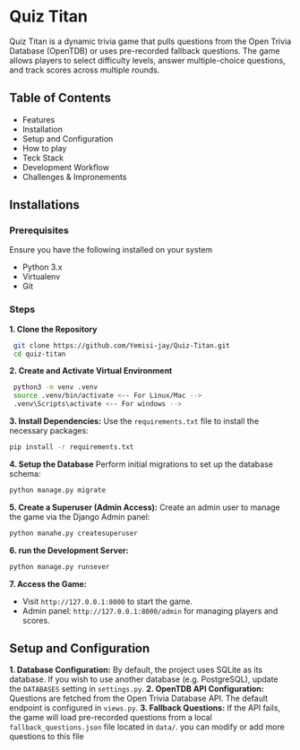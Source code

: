 # Quiz Titan
Quiz Titan is a dynamic trivia game that pulls questions from the Open Trivia
Database (OpenTDB) or uses pre-recorded fallback questions. The game allows
players to select difficulty levels, answer multiple-choice questions, and
track scores across multiple rounds.

## Table of Contents
+ Features
+ Installation
+ Setup and Configuration
+ How to play
+ Teck Stack
+ Development Workflow
+ Challenges & Impronements

## Installations
### Prerequisites
Ensure you have the following installed on your system
+ Python 3.x
+ Virtualenv
+ Git

### Steps
**1. Clone the Repository**
 ```bash
  git clone https://github.com/Yemisi-jay/Quiz-Titan.git
  cd quiz-titan
  ```

**2. Create and Activate Virtual Environment**
 ```bash
  python3 -m venv .venv
  source .venv/bin/activate <-- For Linux/Mac -->
  .venv\Scripts\activate <-- For windows -->
 ```
**3. Install Dependencies:**
   Use the `requirements.txt` file to install the necessary packages:
 ```bash
 pip install -r requirements.txt
 ```
**4. Setup the Database**
    Perform initial migrations to set up the database schema:
 ```bash
 python manage.py migrate
 ```
**5. Create a Superuser (Admin Access):**
   Create an admin user to manage the game via the Django Admin panel:
 ```bash
 python manahe.py createsuperuser
 ```
**6. run the Development Server:**
 ```bash
 python manage.py runsever
 ```
**7. Access the Game:**
+ Visit `http://127.0.0.1:8000` to start the game.
+ Admin panel: `http://127.0.0.1:8000/admin` for managing players and scores.
    
## Setup and Configuration
**1. Database Configuration:** By default, the project uses SQLite as its
database. If you wish to use another database (e.g. PostgreSQL), update the
`DATABASES` setting in `settings.py`.
**2. OpenTDB API Configuration:** Questions are fetched from the Open Trivia
Database API. The default endpoint is configured in `views.py`.
**3. Fallback Questions:** If the API fails, the game will load pre-recorded questions from a local `fallback_questions.json` file located in `data/`. you can modify or add more questions to this file
